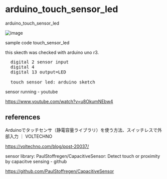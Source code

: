 # arduino_touch_sensor_led
arduino_touch_sensor_led

![image](https://github.com/user-attachments/assets/4d5d809f-7b90-4d32-a321-54cb1bb22353)

sample code touch_sensor_led

this skecth was checked with arduino uno r3.

<pre>
  digital 2 sensor input
  digital 4
  digital 13 output=LED
  
  touch_sensor_led: arduino sketch
</pre>

sensor running - youtube

https://www.youtube.com/watch?v=u8OkumNEbw4

## references

Arduinoでタッチセンサ（静電容量ライブラリ）を使う方法、スイッチレスで外部入力 ｜ VOLTECHNO

https://voltechno.com/blog/post-20037/

sensor library: PaulStoffregen/CapacitiveSensor: Detect touch or proximity by capacitve sensing - github

https://github.com/PaulStoffregen/CapacitiveSensor
